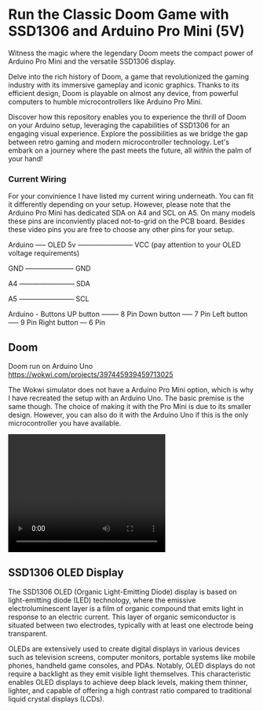 # Run the Classic Doom Game with SSD1306 and Arduino Pro Mini (5V)

Witness the magic where the legendary Doom meets the compact power of Arduino Pro Mini and the versatile SSD1306 display.

Delve into the rich history of Doom, a game that revolutionized the gaming industry with its immersive gameplay and iconic graphics. Thanks to its efficient design, Doom is playable on almost any device, from powerful computers to humble microcontrollers like Arduino Pro Mini.

Discover how this repository enables you to experience the thrill of Doom on your Arduino setup, leveraging the capabilities of SSD1306 for an engaging visual experience. Explore the possibilities as we bridge the gap between retro gaming and modern microcontroller technology. Let's embark on a journey where the past meets the future, all within the palm of your hand!

### Current Wiring
For your convinience I have listed my current wiring underneath. You can fit it differently depending on your setup. However, please note that the Arduino Pro Mini has dedicated SDA on A4 and SCL on A5. On many models these pins are inconviently placed not-to-grid on the PCB board. Besides these video pins you are free to choose any other pins for your setup. 

Arduino —– OLED
5v ——–––––––—–— VCC (pay attention to your OLED voltage requirements)

GND ——–––––––—– GND

A4 ————–––––––– SDA

A5 ————–––––––– SCL


Arduino - Buttons
UP button ––––– 8 Pin
Down button ––– 7 Pin
Left button ––– 9 Pin
Right button –– 6 Pin


## Doom 

Doom run on Arduino Uno
https://wokwi.com/projects/397445939459713025

The Wokwi simulator does not have a Arduino Pro Mini option, which is why I have recreated the setup with an Arduino Uno. The basic premise is the same though. The choice of making it with the Pro Mini is due to its smaller design. However, you can also do it with the Arduino Uno if this is the only microcontroller you have available. 

<video width="320" height="240" controls>
  <source src="img/vid/IMG_6066.mov" type="video/mp4">
  Your browser does not support the video tag.
</video>

## SSD1306 OLED Display

The SSD1306 OLED (Organic Light-Emitting Diode) display is based on light-emitting diode (LED) technology, where the emissive electroluminescent layer is a film of organic compound that emits light in response to an electric current. This layer of organic semiconductor is situated between two electrodes, typically with at least one electrode being transparent.

OLEDs are extensively used to create digital displays in various devices such as television screens, computer monitors, portable systems like mobile phones, handheld game consoles, and PDAs. Notably, OLED displays do not require a backlight as they emit visible light themselves. This characteristic enables OLED displays to achieve deep black levels, making them thinner, lighter, and capable of offering a high contrast ratio compared to traditional liquid crystal displays (LCDs).
